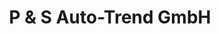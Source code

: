 ---
title: "P & S Auto-Trend GmbH"
url: /kirchlengern/p-und-s-auto-trend-gmbh/
shop: Autowerkstatt
---